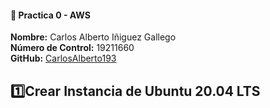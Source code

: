 #### 📌 Practica 0 - AWS
**Nombre:** Carlos Alberto Iñiguez Gallego<br>
**Número de Control:** 19211660<br>
**GitHub:** [CarlosAlberto193](https://github.com/CarlosAlberto193)

## 1️⃣Crear Instancia de Ubuntu 20.04 LTS
